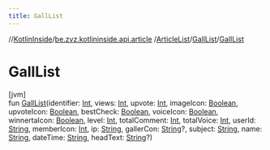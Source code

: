 ```yaml
---
title: GallList
---
```

//[KotlinInside](../../../../index.html)/[be.zvz.kotlininside.api.article](../../index.html)
/[ArticleList](../index.html)/[GallList](index.html)/[GallList](-gall-list.html)

# GallList

[jvm]\
fun [GallList](-gall-list.html)(identifier: [Int](https://kotlinlang.org/api/latest/jvm/stdlib/kotlin/-int/index.html),
views: [Int](https://kotlinlang.org/api/latest/jvm/stdlib/kotlin/-int/index.html),
upvote: [Int](https://kotlinlang.org/api/latest/jvm/stdlib/kotlin/-int/index.html),
imageIcon: [Boolean](https://kotlinlang.org/api/latest/jvm/stdlib/kotlin/-boolean/index.html),
upvoteIcon: [Boolean](https://kotlinlang.org/api/latest/jvm/stdlib/kotlin/-boolean/index.html),
bestCheck: [Boolean](https://kotlinlang.org/api/latest/jvm/stdlib/kotlin/-boolean/index.html),
voiceIcon: [Boolean](https://kotlinlang.org/api/latest/jvm/stdlib/kotlin/-boolean/index.html),
winnertaIcon: [Boolean](https://kotlinlang.org/api/latest/jvm/stdlib/kotlin/-boolean/index.html),
level: [Int](https://kotlinlang.org/api/latest/jvm/stdlib/kotlin/-int/index.html),
totalComment: [Int](https://kotlinlang.org/api/latest/jvm/stdlib/kotlin/-int/index.html),
totalVoice: [Int](https://kotlinlang.org/api/latest/jvm/stdlib/kotlin/-int/index.html),
userId: [String](https://kotlinlang.org/api/latest/jvm/stdlib/kotlin/-string/index.html),
memberIcon: [Int](https://kotlinlang.org/api/latest/jvm/stdlib/kotlin/-int/index.html),
ip: [String](https://kotlinlang.org/api/latest/jvm/stdlib/kotlin/-string/index.html),
gallerCon: [String](https://kotlinlang.org/api/latest/jvm/stdlib/kotlin/-string/index.html)?,
subject: [String](https://kotlinlang.org/api/latest/jvm/stdlib/kotlin/-string/index.html),
name: [String](https://kotlinlang.org/api/latest/jvm/stdlib/kotlin/-string/index.html),
dateTime: [String](https://kotlinlang.org/api/latest/jvm/stdlib/kotlin/-string/index.html),
headText: [String](https://kotlinlang.org/api/latest/jvm/stdlib/kotlin/-string/index.html)?)




